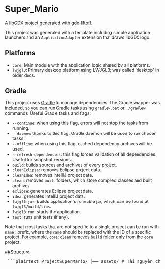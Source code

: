 # Super_Mario

A [libGDX](https://libgdx.com/) project generated with [gdx-liftoff](https://github.com/libgdx/gdx-liftoff).

This project was generated with a template including simple application launchers and an `ApplicationAdapter` extension that draws libGDX logo.

## Platforms

- `core`: Main module with the application logic shared by all platforms.
- `lwjgl3`: Primary desktop platform using LWJGL3; was called 'desktop' in older docs.

## Gradle

This project uses [Gradle](https://gradle.org/) to manage dependencies.
The Gradle wrapper was included, so you can run Gradle tasks using `gradlew.bat` or `./gradlew` commands.
Useful Gradle tasks and flags:

- `--continue`: when using this flag, errors will not stop the tasks from running.
- `--daemon`: thanks to this flag, Gradle daemon will be used to run chosen tasks.
- `--offline`: when using this flag, cached dependency archives will be used.
- `--refresh-dependencies`: this flag forces validation of all dependencies. Useful for snapshot versions.
- `build`: builds sources and archives of every project.
- `cleanEclipse`: removes Eclipse project data.
- `cleanIdea`: removes IntelliJ project data.
- `clean`: removes `build` folders, which store compiled classes and built archives.
- `eclipse`: generates Eclipse project data.
- `idea`: generates IntelliJ project data.
- `lwjgl3:jar`: builds application's runnable jar, which can be found at `lwjgl3/build/libs`.
- `lwjgl3:run`: starts the application.
- `test`: runs unit tests (if any).

Note that most tasks that are not specific to a single project can be run with `name:` prefix, where the `name` should be replaced with the ID of a specific project.
For example, `core:clean` removes `build` folder only from the `core` project.

##Structure

<pre lang="markdown"> ```plaintext ProjectSuperMario/ ├── assets/ # Tài nguyên chung (nếu dùng) │ ├── libgdx.png │ └── assets.txt │ ├── core/ # Module chính của game │ ├── assets/ # Assets riêng của core │ │ ├── uiskin.json │ │ ├── uiskin.atlas │ │ ├── uiskin.png │ │ └── background/ # Export từ HyperLap2D (Overlap2D) │ │ ├── scene.dt │ │ ├── project.pack │ │ └── project.png │ │ └── src/main/java/Com/pack/Mario/ │ ├── Game/ │ │ └── SuperMario.java # Class gốc của game │ ├── ScreenBeforePlay/ │ │ └── LoginScreen.java # Màn hình Login │ └── Main.java # Không dùng nếu đã có SuperMario │ ├── lwjgl3/ # Desktop launcher (LWJGL3) │ └── src/main/java/Com/pack/Mario/lwjgl3/ │ ├── Lwjgl3Launcher.java # Main để chạy game trên desktop │ └── StartupHelper.java ``` </pre>
